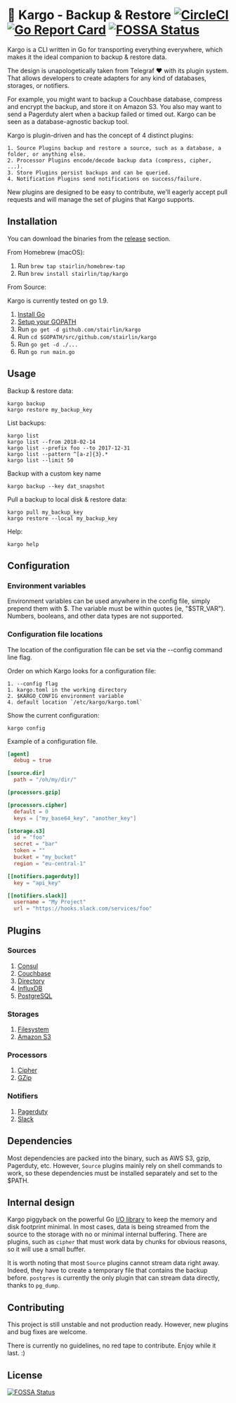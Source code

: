 # 🚢 Kargo - Backup & Restore [![CircleCI](https://circleci.com/gh/stairlin/kargo.svg?style=svg&circle-token=a0e2b657eb18a1c303535c8d122ba8a09d0a9f98)](https://circleci.com/gh/stairlin/kargo) [![Go Report Card](https://goreportcard.com/badge/github.com/stairlin/kargo)](https://goreportcard.com/report/github.com/stairlin/kargo) [![FOSSA Status](https://app.fossa.io/api/projects/git%2Bgithub.com%2Fstairlin%2Fkargo.svg?type=shield)](https://app.fossa.io/projects/git%2Bgithub.com%2Fstairlin%2Fkargo?ref=badge_shield)

Kargo is a CLI written in Go for transporting everything everywhere, which makes it the ideal companion to backup & restore data.

The design is unapologetically taken from Telegraf ❤️ with its plugin system. That allows developers to create adapters for any kind of databases, storages, or notifiers.

For example, you might want to backup a Couchbase database, compress and encrypt the backup, and store it on Amazon S3. You also may want to send a Pagerduty alert when a backup failed or timed out. Kargo can be seen as a database-agnostic backup tool.

Kargo is plugin-driven and has the concept of 4 distinct plugins:

    1. Source Plugins backup and restore a source, such as a database, a folder, or anything else.
    2. Processor Plugins encode/decode backup data (compress, cipher, ...).
    3. Store Plugins persist backups and can be queried.
    4. Notification Plugins send notifications on success/failure.

New plugins are designed to be easy to contribute, we'll eagerly accept pull requests and will manage the set of plugins that Kargo supports.

## Installation

You can download the binaries from the [release](https://github.com/stairlin/kargo/releases) section.

From Homebrew (macOS):

1. Run `brew tap stairlin/homebrew-tap`
2. Run `brew install stairlin/tap/kargo`

From Source:

Kargo is currently tested on go 1.9.

1. [Install Go](https://golang.org/doc/install)
2. [Setup your GOPATH](https://golang.org/doc/code.html#GOPATH)
3. Run `go get -d github.com/stairlin/kargo`
4. Run `cd $GOPATH/src/github.com/stairlin/kargo`
5. Run `go get -d ./...`
6. Run `go run main.go`

## Usage

Backup & restore data:

```shell
kargo backup
kargo restore my_backup_key
```

List backups:

```shell
kargo list
kargo list --from 2018-02-14
kargo list --prefix foo --to 2017-12-31
kargo list --pattern ^[a-z]{3}.*
kargo list --limit 50
```

Backup with a custom key name

```shell
kargo backup --key dat_snapshot
```

Pull a backup to local disk & restore data:

```shell
kargo pull my_backup_key
kargo restore --local my_backup_key
```

Help:

```shell
kargo help
```

## Configuration

### Environment variables

Environment variables can be used anywhere in the config file, simply prepend them with $. The variable must be within quotes (ie, "$STR_VAR"). Numbers, booleans, and other data types are not supported.

### Configuration file locations

The location of the configuration file can be set via the --config command line flag.

Order on which Kargo looks for a configuration file:

    1. --config flag
    1. kargo.toml in the working directory
    2. $KARGO_CONFIG environment variable
    4. default location `/etc/kargo/kargo.toml`

Show the current configuration:

```shell
kargo config
```

Example of a configuration file.

```toml
[agent]
  debug = true

[source.dir]
  path = "/oh/my/dir/"

[processors.gzip]

[processors.cipher]
  default = 0
  keys = ["my_base64_key", "another_key"]

[storage.s3]
  id = "foo"
  secret = "bar"
  token = ""
  bucket = "my_bucket"
  region = "eu-central-1"

[[notifiers.pagerduty]]
  key = "api_key"

[[notifiers.slack]]
  username = "My Project"
  url = "https://hooks.slack.com/services/foo"
```

## Plugins

### Sources

1. [Consul](./plugin/source/consul)
2. [Couchbase](./plugin/source/couchbase)
3. [Directory](./plugin/source/dir)
4. [InfluxDB](./plugin/source/influxdb)
5. [PostgreSQL](./plugin/source/postgresql)

### Storages

1. [Filesystem](./plugin/storage/fs)
2. [Amazon S3](./plugin/storage/s3)

### Processors

1. [Cipher](./plugin/process/cipher)
2. [GZip](./plugin/process/gzip)

### Notifiers

1. [Pagerduty](./plugin/notification/pagerduty)
2. [Slack](./plugin/notification/slack)

## Dependencies

Most dependencies are packed into the binary, such as AWS S3, gzip, Pagerduty, etc. However, `Source` plugins mainly rely on shell commands to work, so these dependencies must be installed separately and set to the $PATH.

## Internal design

Kargo piggyback on the powerful Go [I/O library](https://golang.org/pkg/io/) to keep the memory and disk footprint minimal. In most cases, data is being streamed from the source to the storage with no or minimal internal buffering. There are plugins, such as `cipher` that must work data by chunks for obvious reasons, so it will use
a small buffer.

It is worth noting that most `Source` plugins cannot stream data right away. Indeed, they have to create a temporary file that contains the backup before. `postgres` is currently the only plugin that can stream data directly, thanks to `pg_dump`.

## Contributing

This project is still unstable and not production ready. However, new plugins and bug fixes are welcome.

There is currently no guidelines, no red tape to contribute. Enjoy while it last. :)

## License
[![FOSSA Status](https://app.fossa.io/api/projects/git%2Bgithub.com%2Fstairlin%2Fkargo.svg?type=large)](https://app.fossa.io/projects/git%2Bgithub.com%2Fstairlin%2Fkargo?ref=badge_large)
